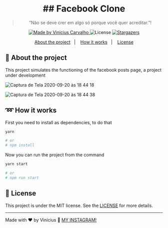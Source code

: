 <h1 align="center">
  ## Facebook Clone
</h1>

<blockquote align="center">“Não se deve crer em algo só porque você quer acreditar.”!</blockquote>

<p align="center">
  <a href="https://github.com/carvalhoviniciusluiz">
    <img alt="Made by Vinicius Carvalho" src="https://img.shields.io/badge/made%20by-Vinicius%20Carvalho-%2304D361">
  </a>

  <img alt="License" src="https://img.shields.io/badge/license-MIT-%2304D361">

  <a href="https://github.com/carvalhoviniciusluiz/facebook-clone/stargazers">
    <img alt="Stargazers" src="https://img.shields.io/github/stars/carvalhoviniciusluiz/facebook-clone?style=social">
  </a>
</p>

<p align="center">
  <a href="#rocket-about-the-project">About the project</a>&nbsp;&nbsp;&nbsp;|&nbsp;&nbsp;&nbsp;
  <a href="#loop-how-it-works">How it works</a>&nbsp;&nbsp;&nbsp;|&nbsp;&nbsp;&nbsp;
  <a href="#memo-license">License</a>
</p>

## :rocket: About the project

This project simulates the functioning of the facebook posts page, a project under development

![Captura de Tela 2020-09-20 às 18 44 18](https://user-images.githubusercontent.com/22005684/93723012-66098e80-fb71-11ea-945d-c0d25713daa0.png)

![Captura de Tela 2020-09-20 às 18 44 38](https://user-images.githubusercontent.com/22005684/93723015-6e61c980-fb71-11ea-9a69-aee151df92de.png)

## :loop: How it works

First you need to install as dependencies, to do that

```bash
yarn

# or
# npm install
```

Now you can run the project from the command

```bash
yarn start

# or
# npm run start
```

## :memo: License

This project is under the MIT license. See the [LICENSE](https://opensource.org/licenses/MIT) for more details.

---

Made with ♥ by Vinícius :wave: [MY INSTAGRAM!](https://www.instagram.com/carvalho_viniciusluiz/)
